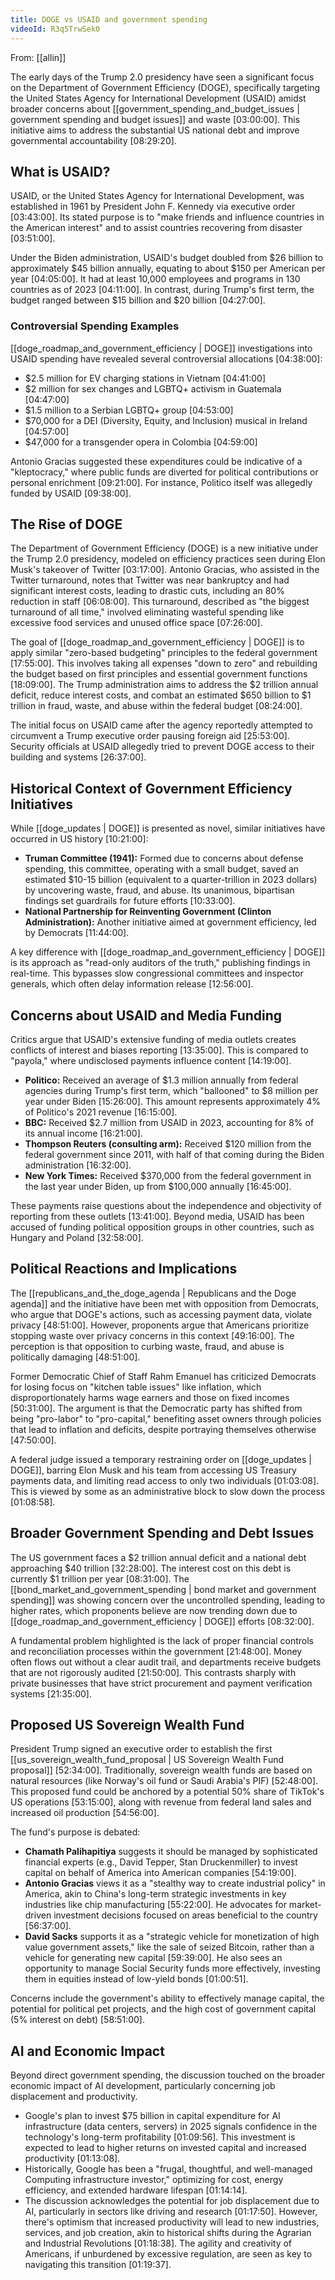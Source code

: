 ```yaml
---
title: DOGE vs USAID and government spending
videoId: R3q5TrwSek0
---
```


From: [[allin]] <br/> 

The early days of the Trump 2.0 presidency have seen a significant focus on the Department of Government Efficiency (DOGE), specifically targeting the United States Agency for International Development (USAID) amidst broader concerns about [[government_spending_and_budget_issues | government spending and budget issues]] and waste <a class="yt-timestamp" data-t="03:00:00">[03:00:00]</a>. This initiative aims to address the substantial US national debt and improve governmental accountability <a class="yt-timestamp" data-t="08:29:20">[08:29:20]</a>.

## What is USAID?
USAID, or the United States Agency for International Development, was established in 1961 by President John F. Kennedy via executive order <a class="yt-timestamp" data-t="03:43:00">[03:43:00]</a>. Its stated purpose is to "make friends and influence countries in the American interest" and to assist countries recovering from disaster <a class="yt-timestamp" data-t="03:51:00">[03:51:00]</a>.

Under the Biden administration, USAID's budget doubled from $26 billion to approximately $45 billion annually, equating to about $150 per American per year <a class="yt-timestamp" data-t="04:05:00">[04:05:00]</a>. It had at least 10,000 employees and programs in 130 countries as of 2023 <a class="yt-timestamp" data-t="04:11:00">[04:11:00]</a>. In contrast, during Trump's first term, the budget ranged between $15 billion and $20 billion <a class="yt-timestamp" data-t="04:27:00">[04:27:00]</a>.

### Controversial Spending Examples
[[doge_roadmap_and_government_efficiency | DOGE]] investigations into USAID spending have revealed several controversial allocations <a class="yt-timestamp" data-t="04:38:00">[04:38:00]</a>:
*   $2.5 million for EV charging stations in Vietnam <a class="yt-timestamp" data-t="04:41:00">[04:41:00]</a>
*   $2 million for sex changes and LGBTQ+ activism in Guatemala <a class="yt-timestamp" data-t="04:47:00">[04:47:00]</a>
*   $1.5 million to a Serbian LGBTQ+ group <a class="yt-timestamp" data-t="04:53:00">[04:53:00]</a>
*   $70,000 for a DEI (Diversity, Equity, and Inclusion) musical in Ireland <a class="yt-timestamp" data-t="04:57:00">[04:57:00]</a>
*   $47,000 for a transgender opera in Colombia <a class="yt-timestamp" data-t="04:59:00">[04:59:00]</a>

Antonio Gracias suggested these expenditures could be indicative of a "kleptocracy," where public funds are diverted for political contributions or personal enrichment <a class="yt-timestamp" data-t="09:21:00">[09:21:00]</a>. For instance, Politico itself was allegedly funded by USAID <a class="yt-timestamp" data-t="09:38:00">[09:38:00]</a>.

## The Rise of DOGE
The Department of Government Efficiency (DOGE) is a new initiative under the Trump 2.0 presidency, modeled on efficiency practices seen during Elon Musk's takeover of Twitter <a class="yt-timestamp" data-t="03:17:00">[03:17:00]</a>. Antonio Gracias, who assisted in the Twitter turnaround, notes that Twitter was near bankruptcy and had significant interest costs, leading to drastic cuts, including an 80% reduction in staff <a class="yt-timestamp" data-t="06:08:00">[06:08:00]</a>. This turnaround, described as "the biggest turnaround of all time," involved eliminating wasteful spending like excessive food services and unused office space <a class="yt-timestamp" data-t="07:26:00">[07:26:00]</a>.

The goal of [[doge_roadmap_and_government_efficiency | DOGE]] is to apply similar "zero-based budgeting" principles to the federal government <a class="yt-timestamp" data-t="17:55:00">[17:55:00]</a>. This involves taking all expenses "down to zero" and rebuilding the budget based on first principles and essential government functions <a class="yt-timestamp" data-t="18:09:00">[18:09:00]</a>. The Trump administration aims to address the $2 trillion annual deficit, reduce interest costs, and combat an estimated $650 billion to $1 trillion in fraud, waste, and abuse within the federal budget <a class="yt-timestamp" data-t="08:24:00">[08:24:00]</a>.

The initial focus on USAID came after the agency reportedly attempted to circumvent a Trump executive order pausing foreign aid <a class="yt-timestamp" data-t="25:53:00">[25:53:00]</a>. Security officials at USAID allegedly tried to prevent DOGE access to their building and systems <a class="yt-timestamp" data-t="26:37:00">[26:37:00]</a>.

## Historical Context of Government Efficiency Initiatives
While [[doge_updates | DOGE]] is presented as novel, similar initiatives have occurred in US history <a class="yt-timestamp" data-t="10:21:00">[10:21:00]</a>:
*   **Truman Committee (1941):** Formed due to concerns about defense spending, this committee, operating with a small budget, saved an estimated $10-15 billion (equivalent to a quarter-trillion in 2023 dollars) by uncovering waste, fraud, and abuse. Its unanimous, bipartisan findings set guardrails for future efforts <a class="yt-timestamp" data-t="10:33:00">[10:33:00]</a>.
*   **National Partnership for Reinventing Government (Clinton Administration):** Another initiative aimed at government efficiency, led by Democrats <a class="yt-timestamp" data-t="11:44:00">[11:44:00]</a>.

A key difference with [[doge_roadmap_and_government_efficiency | DOGE]] is its approach as "read-only auditors of the truth," publishing findings in real-time. This bypasses slow congressional committees and inspector generals, which often delay information release <a class="yt-timestamp" data-t="12:56:00">[12:56:00]</a>.

## Concerns about USAID and Media Funding
Critics argue that USAID's extensive funding of media outlets creates conflicts of interest and biases reporting <a class="yt-timestamp" data-t="13:35:00">[13:35:00]</a>. This is compared to "payola," where undisclosed payments influence content <a class="yt-timestamp" data-t="14:19:00">[14:19:00]</a>.
*   **Politico:** Received an average of $1.3 million annually from federal agencies during Trump's first term, which "ballooned" to $8 million per year under Biden <a class="yt-timestamp" data-t="15:26:00">[15:26:00]</a>. This amount represents approximately 4% of Politico's 2021 revenue <a class="yt-timestamp" data-t="16:15:00">[16:15:00]</a>.
*   **BBC:** Received $2.7 million from USAID in 2023, accounting for 8% of its annual income <a class="yt-timestamp" data-t="16:21:00">[16:21:00]</a>.
*   **Thompson Reuters (consulting arm):** Received $120 million from the federal government since 2011, with half of that coming during the Biden administration <a class="yt-timestamp" data-t="16:32:00">[16:32:00]</a>.
*   **New York Times:** Received $370,000 from the federal government in the last year under Biden, up from $100,000 annually <a class="yt-timestamp" data-t="16:45:00">[16:45:00]</a>.

These payments raise questions about the independence and objectivity of reporting from these outlets <a class="yt-timestamp" data-t="13:41:00">[13:41:00]</a>. Beyond media, USAID has been accused of funding political opposition groups in other countries, such as Hungary and Poland <a class="yt-timestamp" data-t="32:58:00">[32:58:00]</a>.

## Political Reactions and Implications
The [[republicans_and_the_doge_agenda | Republicans and the Doge agenda]] and the initiative have been met with opposition from Democrats, who argue that DOGE's actions, such as accessing payment data, violate privacy <a class="yt-timestamp" data-t="48:51:00">[48:51:00]</a>. However, proponents argue that Americans prioritize stopping waste over privacy concerns in this context <a class="yt-timestamp" data-t="49:16:00">[49:16:00]</a>. The perception is that opposition to curbing waste, fraud, and abuse is politically damaging <a class="yt-timestamp" data-t="48:51:00">[48:51:00]</a>.

Former Democratic Chief of Staff Rahm Emanuel has criticized Democrats for losing focus on "kitchen table issues" like inflation, which disproportionately harms wage earners and those on fixed incomes <a class="yt-timestamp" data-t="50:31:00">[50:31:00]</a>. The argument is that the Democratic party has shifted from being "pro-labor" to "pro-capital," benefiting asset owners through policies that lead to inflation and deficits, despite portraying themselves otherwise <a class="yt-timestamp" data-t="47:50:00">[47:50:00]</a>.

A federal judge issued a temporary restraining order on [[doge_updates | DOGE]], barring Elon Musk and his team from accessing US Treasury payments data, and limiting read access to only two individuals <a class="yt-timestamp" data-t="01:03:08">[01:03:08]</a>. This is viewed by some as an administrative block to slow down the process <a class="yt-timestamp" data-t="01:08:58">[01:08:58]</a>.

## Broader Government Spending and Debt Issues
The US government faces a $2 trillion annual deficit and a national debt approaching $40 trillion <a class="yt-timestamp" data-t="32:28:00">[32:28:00]</a>. The interest cost on this debt is currently $1 trillion per year <a class="yt-timestamp" data-t="08:31:00">[08:31:00]</a>. The [[bond_market_and_government_spending | bond market and government spending]] was showing concern over the uncontrolled spending, leading to higher rates, which proponents believe are now trending down due to [[doge_roadmap_and_government_efficiency | DOGE]] efforts <a class="yt-timestamp" data-t="08:32:00">[08:32:00]</a>.

A fundamental problem highlighted is the lack of proper financial controls and reconciliation processes within the government <a class="yt-timestamp" data-t="21:48:00">[21:48:00]</a>. Money often flows out without a clear audit trail, and departments receive budgets that are not rigorously audited <a class="yt-timestamp" data-t="21:50:00">[21:50:00]</a>. This contrasts sharply with private businesses that have strict procurement and payment verification systems <a class="yt-timestamp" data-t="21:35:00">[21:35:00]</a>.

## Proposed US Sovereign Wealth Fund
President Trump signed an executive order to establish the first [[us_sovereign_wealth_fund_proposal | US Sovereign Wealth Fund proposal]] <a class="yt-timestamp" data-t="52:34:00">[52:34:00]</a>. Traditionally, sovereign wealth funds are based on natural resources (like Norway's oil fund or Saudi Arabia's PIF) <a class="yt-timestamp" data-t="52:48:00">[52:48:00]</a>. This proposed fund could be anchored by a potential 50% share of TikTok's US operations <a class="yt-timestamp" data-t="53:15:00">[53:15:00]</a>, along with revenue from federal land sales and increased oil production <a class="yt-timestamp" data-t="54:56:00">[54:56:00]</a>.

The fund's purpose is debated:
*   **Chamath Palihapitiya** suggests it should be managed by sophisticated financial experts (e.g., David Tepper, Stan Druckenmiller) to invest capital on behalf of America into American companies <a class="yt-timestamp" data-t="54:19:00">[54:19:00]</a>.
*   **Antonio Gracias** views it as a "stealthy way to create industrial policy" in America, akin to China's long-term strategic investments in key industries like chip manufacturing <a class="yt-timestamp" data-t="55:22:00">[55:22:00]</a>. He advocates for market-driven investment decisions focused on areas beneficial to the country <a class="yt-timestamp" data-t="56:37:00">[56:37:00]</a>.
*   **David Sacks** supports it as a "strategic vehicle for monetization of high value government assets," like the sale of seized Bitcoin, rather than a vehicle for generating new capital <a class="yt-timestamp" data-t="59:39:00">[59:39:00]</a>. He also sees an opportunity to manage Social Security funds more effectively, investing them in equities instead of low-yield bonds <a class="yt-timestamp" data-t="01:00:51">[01:00:51]</a>.

Concerns include the government's ability to effectively manage capital, the potential for political pet projects, and the high cost of government capital (5% interest on debt) <a class="yt-timestamp" data-t="58:51:00">[58:51:00]</a>.

## AI and Economic Impact
Beyond direct government spending, the discussion touched on the broader economic impact of AI development, particularly concerning job displacement and productivity.
*   Google's plan to invest $75 billion in capital expenditure for AI infrastructure (data centers, servers) in 2025 signals confidence in the technology's long-term profitability <a class="yt-timestamp" data-t="01:09:56">[01:09:56]</a>. This investment is expected to lead to higher returns on invested capital and increased productivity <a class="yt-timestamp" data-t="01:13:08">[01:13:08]</a>.
*   Historically, Google has been a "frugal, thoughtful, and well-managed Computing infrastructure investor," optimizing for cost, energy efficiency, and extended hardware lifespan <a class="yt-timestamp" data-t="01:14:14">[01:14:14]</a>.
*   The discussion acknowledges the potential for job displacement due to AI, particularly in sectors like driving and research <a class="yt-timestamp" data-t="01:17:50">[01:17:50]</a>. However, there's optimism that increased productivity will lead to new industries, services, and job creation, akin to historical shifts during the Agrarian and Industrial Revolutions <a class="yt-timestamp" data-t="01:18:38">[01:18:38]</a>. The agility and creativity of Americans, if unburdened by excessive regulation, are seen as key to navigating this transition <a class="yt-timestamp" data-t="01:19:37">[01:19:37]</a>.